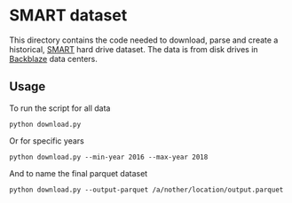 # SMART dataset
This directory contains the code needed to download, parse and create a historical, [SMART](https://en.wikipedia.org/wiki/Self-Monitoring,_Analysis_and_Reporting_Technology) hard drive dataset. The data is from disk drives in [Backblaze](https://www.backblaze.com/cloud-storage/resources/hard-drive-test-data) data centers.


## Usage
To run the script for all data
```shell
python download.py
```

Or for specific years
```shell
python download.py --min-year 2016 --max-year 2018
```

And to name the final parquet dataset
```shell
python download.py --output-parquet /a/nother/location/output.parquet
```

